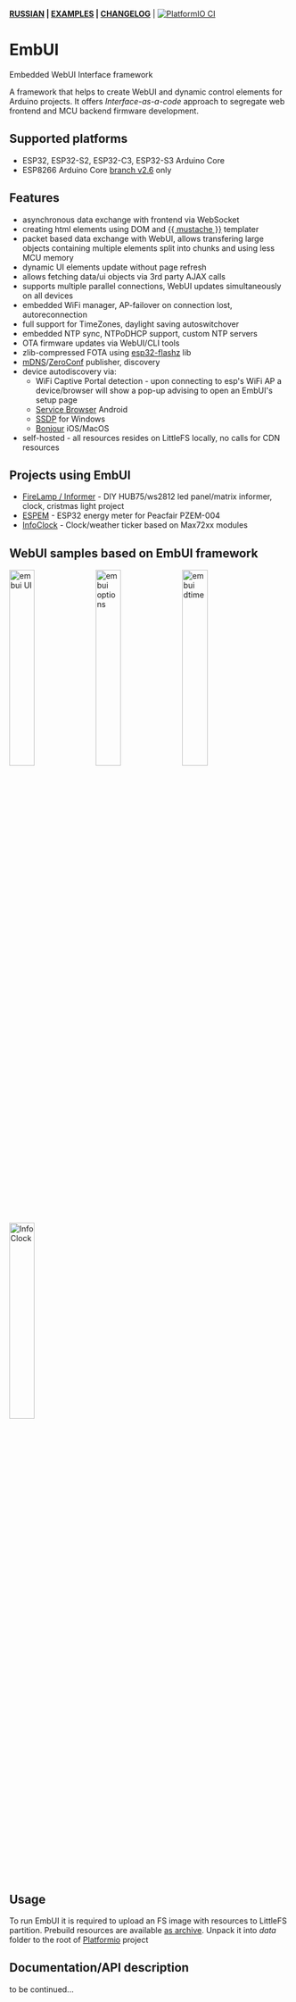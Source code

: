 __[RUSSIAN](/README.md) | [EXAMPLES](/examples) | [CHANGELOG](/CHANGELOG.md)__ | [![PlatformIO CI](https://github.com/vortigont/EmbUI/actions/workflows/pio_build.yml/badge.svg)](https://github.com/vortigont/EmbUI/actions/workflows/pio_build.yml)

# EmbUI
Embedded WebUI Interface framework


A framework that helps to create WebUI and dynamic control elements for Arduino projects. It offers _Interface-as-a-code_ approach to segregate web frontend and MCU backend firmware development.

## Supported platforms
 - ESP32, ESP32-S2, ESP32-C3, ESP32-S3 Arduino Core
 - ESP8266 Arduino Core [branch v2.6](https://github.com/vortigont/EmbUI/tree/v2.6) only

## Features
 - asynchronous data exchange with frontend via WebSocket
 - creating html elements using DOM and [{{ mustache }}](https://mustache.github.io/) templater
 - packet based data exchange with WebUI, allows transfering large objects containing multiple elements split into chunks and using less MCU memory
 - dynamic UI elements update without page refresh
 - allows fetching data/ui objects via 3rd party AJAX calls
 - supports multiple parallel connections, WebUI updates simultaneously on all devices
 - embedded WiFi manager, AP-failover on connection lost, autoreconnection
 - full support for TimeZones, daylight saving autoswitchover
 - embedded NTP sync, NTPoDHCP support, custom NTP servers
 - OTA firmware updates via WebUI/CLI tools
 - zlib-compressed FOTA using [esp32-flashz](https://github.com/vortigont/esp32-flashz) lib
 - [mDNS](https://en.wikipedia.org/wiki/Multicast_DNS)/[ZeroConf](https://en.wikipedia.org/wiki/Zero-configuration_networking) publisher, discovery
 - device autodiscovery via:
    - WiFi Captive Portal detection - upon connecting to esp's WiFi AP a device/browser will show a pop-up advising to open an EmbUI's setup page
    - [Service Browser](https://play.google.com/store/apps/details?id=com.druk.servicebrowser) Android
    - [SSDP](https://en.wikipedia.org/wiki/Simple_Service_Discovery_Protocol) for Windows
    - [Bonjour](https://en.wikipedia.org/wiki/Bonjour_(software)) iOS/MacOS
 - self-hosted - all resources resides on LittleFS locally, no calls for CDN resources

## Projects using EmbUI
 - [FireLamp / Informer](https://github.com/vortigont/FireLamp_JeeUI) - DIY HUB75/ws2812 led panel/matrix informer, clock, cristmas light project
 - [ESPEM](https://github.com/vortigont/espem) - ESP32 energy meter for Peacfair PZEM-004
 - [InfoClock](https://github.com/vortigont/infoclock) - Clock/weather ticker based on Max72xx modules


## WebUI samples based on EmbUI framework

<img src="https://raw.githubusercontent.com/vortigont/espem/master/examples/espemembui.png" alt="embui UI" width="30%"/>
<img src="https://raw.githubusercontent.com/vortigont/espem/master/examples/espemembui_setup.png" alt="embui options" width="30%"/>
<img src="https://raw.githubusercontent.com/vortigont/espem/master/examples/ui_datetime.png" alt="embui dtime" width="30%"/>
<img src="https://raw.githubusercontent.com/vortigont/infoclock/master/doc/infoclock_embui02.png" alt="InfoClock" width="30%"/>


## Usage
To run EmbUI it is required to upload an FS image with resources to LittleFS partition.
Prebuild resources are available [as archive](https://github.com/vortigont/EmbUI/raw/main/resources/data.zip).
Unpack it into *data* folder to the root of [Platformio](https://platformio.org/) project

## Documentation/API description
to be continued...
